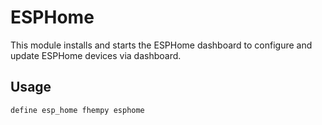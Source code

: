 
# ESPHome
This module installs and starts the ESPHome dashboard to configure and update ESPHome devices via dashboard.

## Usage
```
define esp_home fhempy esphome
```